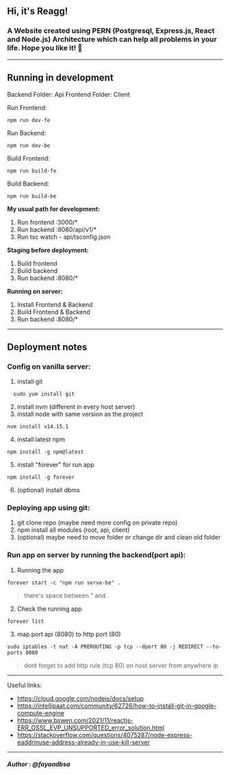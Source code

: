 ## Hi, it's <b>Reagg!</b>

### A Website created using PERN (Postgresql, Express.js, React and Node.js) Architecture which can help all problems in your life. Hope you like it! 🤙


---
## Running in development

Backend Folder: Api
Frontend Folder: Client

Run Frontend: 
```
npm run dev-fe
```

Run Backend: 
```
npm run dev-be
```

Build Frontend: 
```
npm run build-fe
```

Build Backend: 
```
npm run build-be
```

<B>My usual path for development:</B>
1. Run frontend :3000/*
2. Run backend :8080/api/v1/*
3. Run tsc watch - api/tsconfig.json

<B>Staging before deployment:</B>
1. Build frontend
2. Build backend
3. Run backend :8080/*

<B>Running on server:</B>
1. Install Frontend & Backend
2. Build Frontend & Backend
3. Run backend :8080/*


---

## Deployment notes

### Config on vanilla server:
1. install git 
  ```
    sudo yum install git
  ```
2. install nvm (different in every host server)
3. install node with same version as the project 
  ```
  nvm install v14.15.1
  ```
4. install latest npm
  ```
  npm install -g npm@latest
  ```
5. install "forever" for run app
  ```
  npm install -g forever 
  ```
6. (optional) install dbms
### Deploying app using git:
1. git clone repo (maybe need more config on private repo)
2. npm install all modules (root, api, client)
3. (optional) maybe need to move folder or change dir and clean old folder
### Run app on server by running the backend(port api):
1. Running the app
  ```
  forever start -c "npm run serve-be" . 
  ```
  > there's space between " and .
2. Check the running app
  ```
  forever list
  ```
3. map port api (8080) to http port (80)
  ```
  sudo iptables -t nat -A PREROUTING -p tcp --dport 80 -j REDIRECT --to-ports 8080
  ```
  > dont forget to add http rule (tcp 80) on host server from anywhere ip

---
Useful links:
- https://cloud.google.com/nodejs/docs/setup
- https://intellipaat.com/community/62726/how-to-install-git-in-google-compute-engine
- https://www.bswen.com/2021/11/reactjs-ERR_OSSL_EVP_UNSUPPORTED_error_solution.html
- https://stackoverflow.com/questions/4075287/node-express-eaddrinuse-address-already-in-use-kill-server

---

##### Author : @fayaadbsa